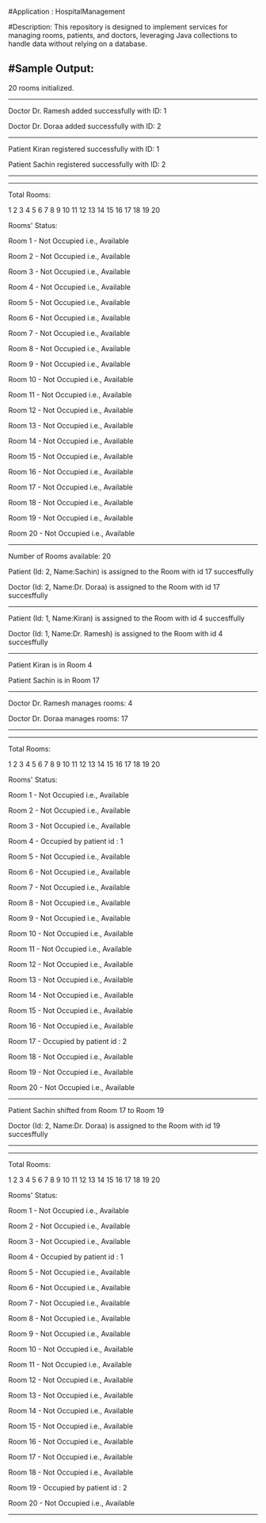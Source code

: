 
#Application : HospitalManagement 

#Description: This repository is designed to implement services for managing rooms, patients, and doctors, leveraging Java collections to handle data without relying on a database.



#Sample Output:
--


20 rooms initialized.

--------


Doctor Dr. Ramesh added successfully with ID: 1

Doctor Dr. Doraa added successfully with ID: 2

--------

Patient Kiran registered successfully with ID: 1

Patient Sachin registered successfully with ID: 2

--------


--------

Total Rooms:

1 2 3 4 5 6 7 8 9 10 11 12 13 14 15 16 17 18 19 20 

Rooms' Status:

Room 1 - Not Occupied i.e., Available 

Room 2 - Not Occupied i.e., Available 

Room 3 - Not Occupied i.e., Available 

Room 4 - Not Occupied i.e., Available 

Room 5 - Not Occupied i.e., Available 

Room 6 - Not Occupied i.e., Available 

Room 7 - Not Occupied i.e., Available 

Room 8 - Not Occupied i.e., Available 

Room 9 - Not Occupied i.e., Available 

Room 10 - Not Occupied i.e., Available 

Room 11 - Not Occupied i.e., Available 

Room 12 - Not Occupied i.e., Available 

Room 13 - Not Occupied i.e., Available 

Room 14 - Not Occupied i.e., Available 

Room 15 - Not Occupied i.e., Available 

Room 16 - Not Occupied i.e., Available 

Room 17 - Not Occupied i.e., Available 

Room 18 - Not Occupied i.e., Available 

Room 19 - Not Occupied i.e., Available 

Room 20 - Not Occupied i.e., Available 

--------


Number of Rooms available: 20

Patient (Id: 2, Name:Sachin) is assigned to the Room with id 17 succesffully

Doctor (Id: 2, Name:Dr. Doraa) is assigned to the Room with id 17 succesffully

--------


Patient (Id: 1, Name:Kiran) is assigned to the Room with id 4 succesffully

Doctor (Id: 1, Name:Dr. Ramesh) is assigned to the Room with id 4 succesffully

--------


Patient Kiran is in Room 4

Patient Sachin is in Room 17

--------


Doctor Dr. Ramesh manages rooms: 4 

Doctor Dr. Doraa manages rooms: 17 

--------



--------

Total Rooms:

1 2 3 4 5 6 7 8 9 10 11 12 13 14 15 16 17 18 19 20 

Rooms' Status:

Room 1 - Not Occupied i.e., Available 

Room 2 - Not Occupied i.e., Available 

Room 3 - Not Occupied i.e., Available 

Room 4 - Occupied by patient id : 1

Room 5 - Not Occupied i.e., Available 

Room 6 - Not Occupied i.e., Available 

Room 7 - Not Occupied i.e., Available 

Room 8 - Not Occupied i.e., Available 

Room 9 - Not Occupied i.e., Available 

Room 10 - Not Occupied i.e., Available 

Room 11 - Not Occupied i.e., Available 

Room 12 - Not Occupied i.e., Available 

Room 13 - Not Occupied i.e., Available 

Room 14 - Not Occupied i.e., Available 

Room 15 - Not Occupied i.e., Available 

Room 16 - Not Occupied i.e., Available 

Room 17 - Occupied by patient id : 2

Room 18 - Not Occupied i.e., Available 

Room 19 - Not Occupied i.e., Available 

Room 20 - Not Occupied i.e., Available 

--------


Patient Sachin shifted from Room 17 to Room 19

Doctor (Id: 2, Name:Dr. Doraa) is assigned to the Room with id 19 succesffully

--------



--------

Total Rooms:

1 2 3 4 5 6 7 8 9 10 11 12 13 14 15 16 17 18 19 20 

Rooms' Status:

Room 1 - Not Occupied i.e., Available 

Room 2 - Not Occupied i.e., Available 

Room 3 - Not Occupied i.e., Available 

Room 4 - Occupied by patient id : 1

Room 5 - Not Occupied i.e., Available 

Room 6 - Not Occupied i.e., Available 

Room 7 - Not Occupied i.e., Available 

Room 8 - Not Occupied i.e., Available 

Room 9 - Not Occupied i.e., Available 

Room 10 - Not Occupied i.e., Available 

Room 11 - Not Occupied i.e., Available 

Room 12 - Not Occupied i.e., Available 

Room 13 - Not Occupied i.e., Available 

Room 14 - Not Occupied i.e., Available 

Room 15 - Not Occupied i.e., Available 

Room 16 - Not Occupied i.e., Available 

Room 17 - Not Occupied i.e., Available 

Room 18 - Not Occupied i.e., Available 

Room 19 - Occupied by patient id : 2

Room 20 - Not Occupied i.e., Available 

--------


